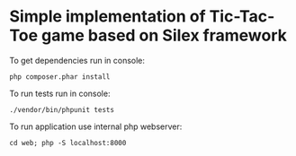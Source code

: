 # Simple implementation of Tic-Tac-Toe game based on Silex framework

To get dependencies run in console:

    php composer.phar install
    
To run tests run in console:
    
    ./vendor/bin/phpunit tests 

To run application use internal php webserver:

    cd web; php -S localhost:8000

